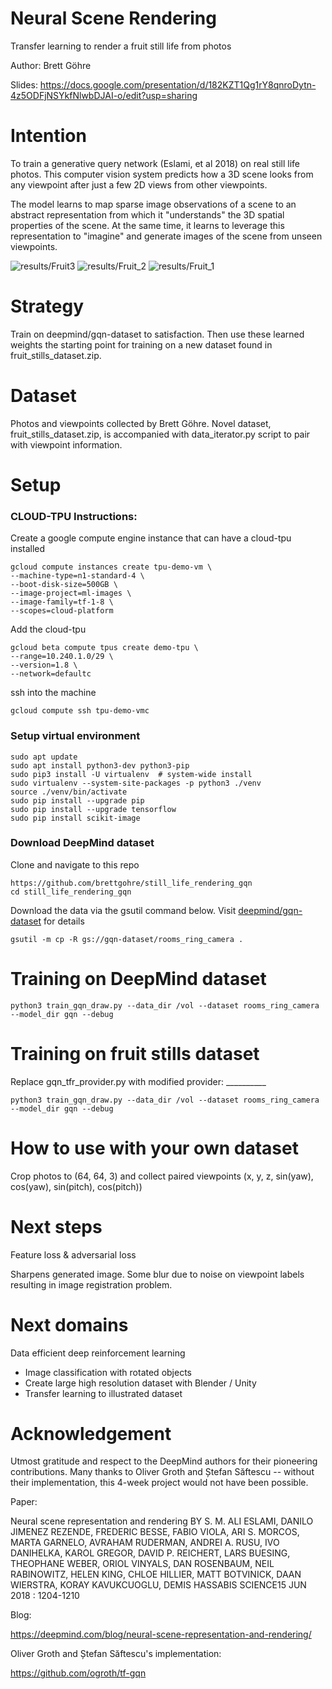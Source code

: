 # Neural Scene Rendering
Transfer learning to render a fruit still life from photos

Author:
Brett Göhre

Slides:
https://docs.google.com/presentation/d/182KZT1Qg1rY8qnroDytn-4z5ODFjNSYkfNlwbDJAI-o/edit?usp=sharing

# Intention
To train a generative query network (Eslami, et al 2018) on real still life photos. This computer vision system predicts how a 3D scene looks from any viewpoint after just a few 2D views from other viewpoints.

The model learns to map sparse image observations of a scene to an abstract representation from which it "understands" the 3D spatial properties of the scene. At the same time, it learns to leverage this representation to "imagine" and generate images of the scene from unseen viewpoints.

![results/Fruit3](results/Fruit3.png)
![results/Fruit_2](results/Fruit_2.png)
![results/Fruit_1](results/Fruit_1.png)

# Strategy
Train on deepmind/gqn-dataset to satisfaction. Then use these learned weights the starting point for training on a new dataset found in fruit_stills_dataset.zip.

# Dataset
Photos and viewpoints collected by Brett Göhre. Novel dataset, fruit_stills_dataset.zip, is accompanied with data_iterator.py script to pair with viewpoint information.

# Setup
### CLOUD-TPU Instructions:
Create a google compute engine instance that can have a cloud-tpu installed
```
gcloud compute instances create tpu-demo-vm \
--machine-type=n1-standard-4 \
--boot-disk-size=500GB \
--image-project=ml-images \
--image-family=tf-1-8 \
--scopes=cloud-platform
```
Add the cloud-tpu
```
gcloud beta compute tpus create demo-tpu \
--range=10.240.1.0/29 \
--version=1.8 \
--network=defaultc
```
ssh into the machine
```
gcloud compute ssh tpu-demo-vmc
```

### Setup virtual environment
```
sudo apt update
sudo apt install python3-dev python3-pip
sudo pip3 install -U virtualenv  # system-wide install
sudo virtualenv --system-site-packages -p python3 ./venv
source ./venv/bin/activate
sudo pip install --upgrade pip
sudo pip install --upgrade tensorflow
sudo pip install scikit-image
```

### Download DeepMind dataset
Clone and navigate to this repo
```
https://github.com/brettgohre/still_life_rendering_gqn
cd still_life_rendering_gqn
```
Download the data via the gsutil command below. Visit [deepmind/gqn-dataset](https://github.com/deepmind/gqn-datasets) for details 
```
gsutil -m cp -R gs://gqn-dataset/rooms_ring_camera .
```



# Training on DeepMind dataset
```
python3 train_gqn_draw.py --data_dir /vol --dataset rooms_ring_camera --model_dir gqn --debug
```

# Training on fruit stills dataset
Replace gqn_tfr_provider.py with modified provider: __________
```
python3 train_gqn_draw.py --data_dir /vol --dataset rooms_ring_camera --model_dir gqn --debug
```

# How to use with your own dataset
Crop photos to (64, 64, 3) and collect paired viewpoints (x, y, z, sin(yaw), cos(yaw), sin(pitch), cos(pitch))

# Next steps
Feature loss & adversarial loss

Sharpens generated image. Some blur due to noise on viewpoint labels resulting in image registration problem.

# Next domains
Data efficient deep reinforcement learning
- Image classification with rotated objects
- Create large high resolution dataset with Blender / Unity
- Transfer learning to illustrated dataset

# Acknowledgement

Utmost gratitude and respect to the DeepMind authors for their pioneering contributions. Many thanks to Oliver Groth and Ștefan Săftescu -- without their implementation, this 4-week project would not have been possible.

Paper:

Neural scene representation and rendering
BY S. M. ALI ESLAMI, DANILO JIMENEZ REZENDE, FREDERIC BESSE, FABIO VIOLA, ARI S. MORCOS, MARTA GARNELO, AVRAHAM RUDERMAN, ANDREI A. RUSU, IVO DANIHELKA, KAROL GREGOR, DAVID P. REICHERT, LARS BUESING, THEOPHANE WEBER, ORIOL VINYALS, DAN ROSENBAUM, NEIL RABINOWITZ, HELEN KING, CHLOE HILLIER, MATT BOTVINICK, DAAN WIERSTRA, KORAY KAVUKCUOGLU, DEMIS HASSABIS
SCIENCE15 JUN 2018 : 1204-1210

Blog:

https://deepmind.com/blog/neural-scene-representation-and-rendering/


Oliver Groth and Ștefan Săftescu's implementation:

https://github.com/ogroth/tf-gqn


